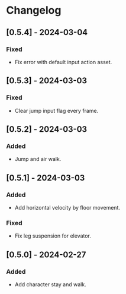 # Changelog

## [0.5.4] - 2024-03-04
### Fixed
- Fix error with default input action asset.

## [0.5.3] - 2024-03-03
### Fixed
- Clear jump input flag every frame.

## [0.5.2] - 2024-03-03
### Added
- Jump and air walk.

## [0.5.1] - 2024-03-03
### Added
- Add horizontal velocity by floor movement.
### Fixed
- Fix leg suspension for elevator.


## [0.5.0] - 2024-02-27
### Added
- Add character stay and walk.
